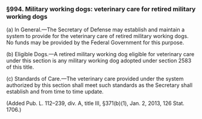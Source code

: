 ### §994. Military working dogs: veterinary care for retired military working dogs ###

(a) In General.—The Secretary of Defense may establish and maintain a system to provide for the veterinary care of retired military working dogs. No funds may be provided by the Federal Government for this purpose.

(b) Eligible Dogs.—A retired military working dog eligible for veterinary care under this section is any military working dog adopted under section 2583 of this title.

(c) Standards of Care.—The veterinary care provided under the system authorized by this section shall meet such standards as the Secretary shall establish and from time to time update.

(Added Pub. L. 112–239, div. A, title III, §371(b)(1), Jan. 2, 2013, 126 Stat. 1706.)